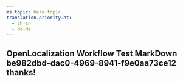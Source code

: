 ```yaml
---
ms.topic: hero-topic
translation.priority.ht: 
  - zh-cn
  - de-de
---
```

## OpenLocalization Workflow Test MarkDown be982dbd-dac0-4969-8941-f9e0aa73ce12 thanks!
